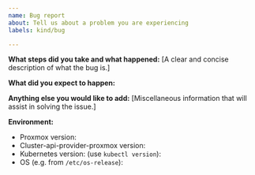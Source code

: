 ```yaml
---
name: Bug report
about: Tell us about a problem you are experiencing
labels: kind/bug

---
```



**What steps did you take and what happened:**
[A clear and concise description of what the bug is.]


**What did you expect to happen:**


**Anything else you would like to add:**
[Miscellaneous information that will assist in solving the issue.]


**Environment:**

- Proxmox version: 
- Cluster-api-provider-proxmox version:
- Kubernetes version: (use `kubectl version`):
- OS (e.g. from `/etc/os-release`):
